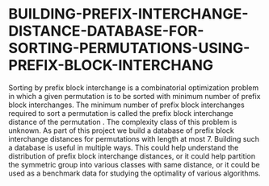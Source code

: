 # BUILDING-PREFIX-INTERCHANGE-DISTANCE-DATABASE-FOR-SORTING-PERMUTATIONS-USING-PREFIX-BLOCK-INTERCHANG
Sorting by prefix block interchange is a combinatorial optimization problem in which a given permutation is to be sorted with minimum number of prefix block interchanges. The minimum number of prefix block interchanges required to sort a permutation is called the prefix block interchange distance of the permutation . The complexity class of this problem is unknown. As part of this project we build a database of prefix block interchange distances for permutations with length at most 7. Building such a database is useful in multiple ways. This could help understand the distribution of prefix block interchange distances, or it could help partition the symmetric group into various classes with same distance, or it could be used as a benchmark data for studying the optimality of various algorithms.
